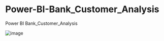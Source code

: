 # Power-BI-Bank_Customer_Analysis
Power BI Bank_Customer_Analysis

![image](https://github.com/user-attachments/assets/cb7f0fb8-ad00-4cfe-a65d-616702f2c10e)
